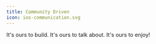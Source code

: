 ```yaml
---
title: Community Driven
icon: ios-communication.svg
---
```


It's ours to build. It's ours to talk about. It's ours to enjoy!